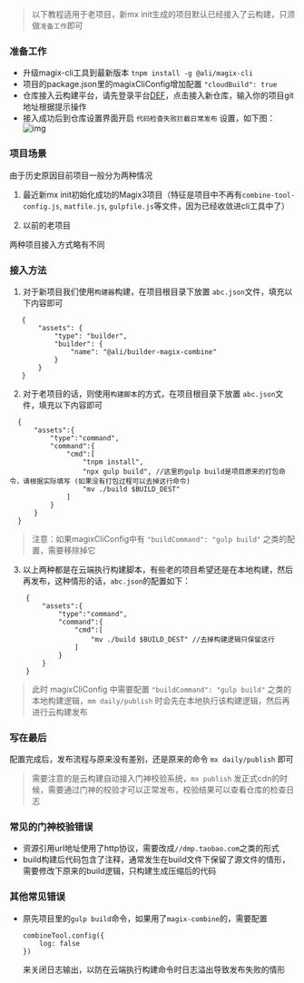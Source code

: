 
> 以下教程适用于老项目，新mx init生成的项目默认已经接入了云构建，只须做`准备工作`即可

### 准备工作
- 升级magix-cli工具到最新版本 `tnpm install -g @ali/magix-cli`
- 项目的package.json里的magixCliConfig增加配置 `"cloudBuild": true`
- 仓库接入云构建平台，请先登录平台[DEF](http://engine.def.alibaba-inc.com/my#/project)，点击接入新仓库，输入你的项目git地址根据提示操作
- 接入成功后到仓库设置界面开启 `代码检查失败拦截日常发布` 设置，如下图：
  ![img](https://img.alicdn.com/tfs/TB13.HkgAvoK1RjSZFwXXciCFXa-1198-490.png)


### 项目场景

由于历史原因目前项目一般分为两种情况

1. 最近新mx init初始化成功的Magix3项目（特征是项目中不再有`combine-tool-config.js`, `matfile.js`, `gulpfile.js`等文件，因为已经收敛进cli工具中了）

2. 以前的老项目

两种项目接入方式略有不同


### 接入方法

1. 对于新项目我们使用`构建器`构建，在项目根目录下放置 `abc.json`文件，填充以下内容即可
 ```
    {
        "assets": {
            "type": "builder",
            "builder": {
                "name": "@ali/builder-magix-combine"
            }
        }
    }
 ```

2. 对于老项目的话，则使用`构建脚本`的方式，在项目根目录下放置 `abc.json`文件，填充以下内容即可

  ```
    {
        "assets":{
            "type":"command",
            "command":{
                "cmd":[
                    "tnpm install", 
                    "npx gulp build", //这里的gulp build是项目原来的打包命令，请根据实际填写 (如果没有打包过程可以去掉这行命令)
                    "mv ./build $BUILD_DEST"
                ]
            }
        }
    }
 ```
 > 注意：如果magixCliConfig中有 `"buildCommand": "gulp build"` 之类的配置，需要移除掉它

3. 以上两种都是在云端执行构建脚本，有些老的项目希望还是在本地构建，然后再发布，这种情形的话，`abc.json`的配置如下：

```
    {
        "assets":{
            "type":"command",
            "command":{
                "cmd":[
                    "mv ./build $BUILD_DEST" //去掉构建逻辑只保留这行
                ]
            }
        }
    }
 ```
 > 此时 magixCliConfig 中需要配置 `"buildCommand": "gulp build"` 之类的本地构建逻辑，`mm daily/publish` 时会先在本地执行该构建逻辑，然后再进行云构建发布


### 写在最后

配置完成后，发布流程与原来没有差别，还是原来的命令 `mx daily/publish` 即可

> 需要注意的是云构建自动接入门神校验系统，`mx publish` 发正式cdn的时候，需要通过门神的校验才可以正常发布，校验结果可以查看仓库的检查日志

### 常见的门神校验错误

- 资源引用url地址使用了http协议，需要改成`//dmp.taobao.com`之类的形式
- build构建后代码包含了注释，通常发生在build文件下保留了源文件的情形，需要修改下原来的build逻辑，只构建生成压缩后的代码

### 其他常见错误

- 原先项目里的`gulp build`命令，如果用了`magix-combine`的，需要配置
   ```
   combineTool.config({
       log: false
   })
   ```
   来关闭日志输出，以防在云端执行构建命令时日志溢出导致发布失败的情形